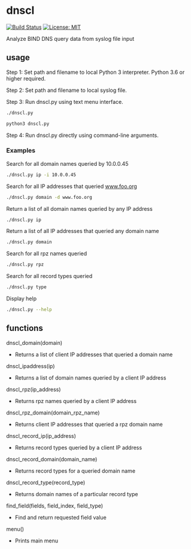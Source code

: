 # dnscl

[![Build Status](https://travis-ci.com/mark-w-hunter/dnscl.svg?branch=devel)](https://travis-ci.com/mark-w-hunter/dnscl)
[![License: MIT](https://img.shields.io/badge/License-MIT-yellow.svg)](https://opensource.org/licenses/MIT)

Analyze BIND DNS query data from syslog file input

## usage

Step 1: Set path and filename to local Python 3 interpreter. Python 3.6 or higher required.

Step 2: Set path and filename to local syslog file.

Step 3: Run dnscl.py using text menu interface.

```bash
./dnscl.py
```

```bash
python3 dnscl.py
```

Step 4: Run dnscl.py directly using command-line arguments.

### Examples

Search for all domain names queried by 10.0.0.45

```bash
./dnscl.py ip -i 10.0.0.45
```

Search for all IP addresses that queried www.foo.org

```bash
./dnscl.py domain -d www.foo.org
```

Return a list of all domain names queried by any IP address

```bash
./dnscl.py ip
```

Return a list of all IP addresses that queried any domain name

```bash
./dnscl.py domain
```

Search for all rpz names queried

```bash
./dnscl.py rpz
```

Search for all record types queried

```bash
./dnscl.py type
```

Display help

```bash
./dnscl.py --help
```

## functions

dnscl_domain(domain)

- Returns a list of client IP addresses that queried a domain name  

dnscl_ipaddress(ip)

- Returns a list of domain names queried by a client IP address  

dnscl_rpz(ip_address)

- Returns rpz names queried by a client IP address  

dnscl_rpz_domain(domain_rpz_name)

- Returns client IP addresses that queried a rpz domain name  

dnscl_record_ip(ip_address)

- Returns record types queried by a client IP address  

dnscl_record_domain(domain_name)

- Returns record types for a queried domain name  

dnscl_record_type(record_type)

- Returns domain names of a particular record type  

find_field(fields, field_index, field_type)

- Find and return requested field value  

menu()

- Prints main menu
